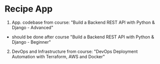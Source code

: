 # Recipe App
1. App. codebase from course: "Build a Backend REST API with Python & Django - Advanced" 
  - should be done after course "Build a Backend REST API with Python & Django - Beginner"
2. DevOps and Infrastructure from course: "DevOps Deployment Automation with Terraform, AWS and Docker"

